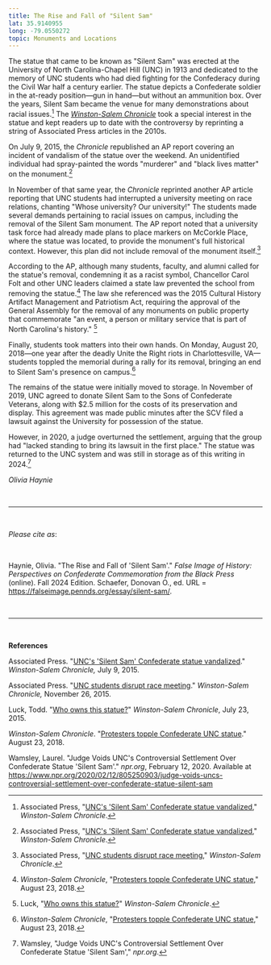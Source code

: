 ```yaml
---
title: The Rise and Fall of "Silent Sam"
lat: 35.9140955
long: -79.0550272
topic: Monuments and Locations
---
```

The statue that came to be known as "Silent Sam" was erected at the University of North Carolina-Chapel Hill (UNC) in 1913 and dedicated to the memory of UNC students who had died fighting for the Confederacy during the Civil War half a century earlier. The statue depicts a Confederate soldier in the at-ready position—gun in hand—but without an ammunition box. Over the years, Silent Sam became the venue for many demonstrations about racial issues.[^1] The *[Winston-Salem Chronicle](https://www.digitalnc.org/newspapers/winston-salem-chronicle-winston-salem-n-c/)* took a special interest in the statue and kept readers up to date with the controversy by reprinting a string of Associated Press articles in the 2010s.

On July 9, 2015, the *Chronicle* republished an AP report covering an incident of vandalism of the statue over the weekend. An unidentified individual had spray-painted the words "murderer" and "black lives matter" on the monument.[^2]

In November of that same year, the *Chronicle* reprinted another AP article reporting that UNC students had interrupted a university meeting on race relations, chanting "Whose university? Our university!" The students made several demands pertaining to racial issues on campus, including the removal of the Silent Sam monument. The AP report noted that a university task force had already made plans to place markers on McCorkle Place, where the statue was located, to provide the monument's full historical context. However, this plan did not include removal of the monument itself.[^3]

According to the AP, although many students, faculty, and alumni called for the statue's removal, condemning it as a racist symbol, Chancellor Carol Folt and other UNC leaders claimed a state law prevented the school from removing the statue.[^4] The law she referenced was the 2015 Cultural History Artifact Management and Patriotism Act, requiring the approval of the General Assembly for the removal of any monuments on public property that commemorate "an event, a person or military service that is part of North Carolina's history." [^5]

Finally, students took matters into their own hands. On Monday, August 20, 2018—one year after the deadly Unite the Right riots in Charlottesville, VA—students toppled the memorial during a rally for its removal, bringing an end to Silent Sam's presence on campus.[^6]

The remains of the statue were initially moved to storage. In November of 2019, UNC agreed to donate Silent Sam to the Sons of Confederate Veterans, along with $2.5 million for the costs of its preservation and display. This agreement was made public minutes after the SCV filed a lawsuit against the University for possession of the statue.

However, in 2020, a judge overturned the settlement, arguing that the group had "lacked standing to bring its lawsuit in the first place." The statue was returned to the UNC system and was still in storage as of this writing in 2024.[^7]

*Olivia Haynie*

<br>

<hr>

<br>

*Please cite as*: 

<br>

Haynie, Olivia. "The Rise and Fall of 'Silent Sam'." *False Image of History: Perspectives on Confederate Commemoration from the Black Press* (online). Fall 2024 Edition. Schaefer, Donovan O., ed. URL = https://falseimage.pennds.org/essay/silent-sam/.

<br>

<hr>

<br>

**References**

Associated Press. "[UNC's 'Silent Sam' Confederate statue vandalized](https://www.digitalnc.org/newspapers/winston-salem-chronicle-winston-salem-n-c/)." *Winston-Salem Chronicle,* July 9, 2015.

Associated Press. "[UNC students disrupt race meeting](https://www.digitalnc.org/newspapers/winston-salem-chronicle-winston-salem-n-c/)." *Winston-Salem Chronicle,* November 26, 2015.

Luck, Todd. "[Who owns this statue?](https://www.digitalnc.org/newspapers/winston-salem-chronicle-winston-salem-n-c/)" *Winston-Salem Chronicle*, July 23, 2015.

*Winston-Salem Chronicle*. "[Protesters topple Confederate UNC statue](https://www.digitalnc.org/newspapers/winston-salem-chronicle-winston-salem-n-c/)." August 23, 2018.

Wamsley, Laurel. "Judge Voids UNC's Controversial Settlement Over Confederate Statue 'Silent Sam'." *npr.org*, February 12, 2020. Available at https://www.npr.org/2020/02/12/805250903/judge-voids-uncs-controversial-settlement-over-confederate-statue-silent-sam

[^1]: Associated Press, "[UNC's 'Silent Sam' Confederate statue vandalized](https://www.digitalnc.org/newspapers/winston-salem-chronicle-winston-salem-n-c/)," *Winston-Salem Chronicle*.

[^2]: Associated Press, "[UNC's 'Silent Sam' Confederate statue vandalized](https://www.digitalnc.org/newspapers/winston-salem-chronicle-winston-salem-n-c/)," *Winston-Salem Chronicle*.

[^3]: Associated Press, "[UNC students disrupt race meeting](https://www.digitalnc.org/newspapers/winston-salem-chronicle-winston-salem-n-c/)," *Winston-Salem Chronicle*.

[^4]: *Winston-Salem Chronicle*, "[Protesters topple Confederate UNC statue](https://www.digitalnc.org/newspapers/winston-salem-chronicle-winston-salem-n-c/)," August 23, 2018.

[^5]: Luck, "[Who owns this statue?](https://www.digitalnc.org/newspapers/winston-salem-chronicle-winston-salem-n-c/)" *Winston-Salem Chronicle*.

[^6]: *Winston-Salem Chronicle*, "[Protesters topple Confederate UNC statue](https://www.digitalnc.org/newspapers/winston-salem-chronicle-winston-salem-n-c/)," August 23, 2018.

[^7]: Wamsley, "Judge Voids UNC's Controversial Settlement Over Confederate Statue 'Silent Sam'," *npr.org*.
